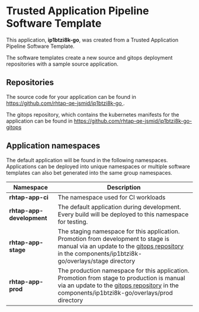 # Trusted Application Pipeline Software Template

This application, **ip1btzi8k-go**, was created from a Trusted Application Pipeline Software Template.

The software templates create a new source and gitops deployment repositories with a sample source application. 

## Repositories

The source code for your application can be found in [https://github.com/rhtap-qe-jsmid/ip1btzi8k-go ](https://github.com/rhtap-qe-jsmid/ip1btzi8k-go ).
 
The gitops repository, which contains the kubernetes manifests for the application can be found in 
[https://github.com/rhtap-qe-jsmid/ip1btzi8k-go-gitops ](https://github.com/rhtap-qe-jsmid/ip1btzi8k-go-gitops ) 

## Application namespaces 

The default application will be found in the following namespaces. Applications can be deployed into unique namespaces or multiple software templates can also bet generated into the same group namespaces.  

|  Namespace   |  Description   |  
| -------- | -------- |
| **rhtap-app-ci** | The namespace used for CI workloads |
| **rhtap-app-development** | The default application during development. Every build will be deployed to this namespace for testing. |
| **rhtap-app-stage** | The staging namespace for this application. Promotion from development to stage is manual via an update to the [gitops repository](https://github.com/rhtap-qe-jsmid/ip1btzi8k-go-gitops ) in the components/ip1btzi8k-go/overlays/stage directory |
| **rhtap-app-prod** | The production namespace for this application. Promotion from stage to production is manual via an update to the [gitops repository](https://github.com/rhtap-qe-jsmid/ip1btzi8k-go-gitops ) in the components/ip1btzi8k-go/overlays/prod directory |